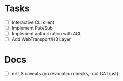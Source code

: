 # Tasks
- [ ] Interactive CLI client
- [ ] Implement Pub/Sub
- [ ] Implement authorization with ACL
- [ ] Add WebTransport/H3 Layer

# Docs
- [ ] mTLS caveats (no revocation checks, root CA trust)